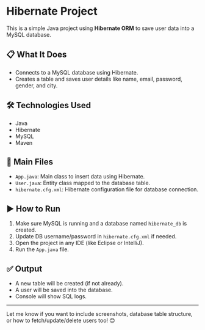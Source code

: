 # Hibernate Project

This is a simple Java project using **Hibernate ORM** to save user data into a MySQL database.

## 📋 What It Does

- Connects to a MySQL database using Hibernate.
- Creates a table and saves user details like name, email, password, gender, and city.

## 🛠️ Technologies Used

- Java
- Hibernate
- MySQL
- Maven

## 📁 Main Files

- `App.java`: Main class to insert data using Hibernate.
- `User.java`: Entity class mapped to the database table.
- `hibernate.cfg.xml`: Hibernate configuration file for database connection.

## ▶️ How to Run

1. Make sure MySQL is running and a database named `hibernate_db` is created.
2. Update DB username/password in `hibernate.cfg.xml` if needed.
3. Open the project in any IDE (like Eclipse or IntelliJ).
4. Run the `App.java` file.

## ✅ Output

- A new table will be created (if not already).
- A user will be saved into the database.
- Console will show SQL logs.

---

Let me know if you want to include screenshots, database table structure, or how to fetch/update/delete users too! 😊
